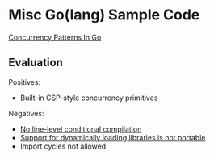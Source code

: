 # Misc Go(lang) Sample Code

[Concurrency Patterns In Go](https://www.youtube.com/watch?v=YEKjSzIwAdA)

## Evaluation

Positives:

- Built-in CSP-style concurrency primitives

Negatives:

- [No line-level conditional compilation](https://stackoverflow.com/questions/38950909/c-style-conditional-compilation-in-golang)
- [Support for dynamically loading libraries is not portable](https://golang.org/pkg/plugin/)
- Import cycles not allowed

